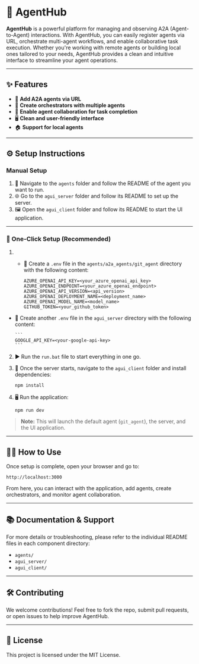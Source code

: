 # 🚀 AgentHub

**AgentHub** is a powerful platform for managing and observing A2A (Agent-to-Agent) interactions. With AgentHub, you can easily register agents via URL, orchestrate multi-agent workflows, and enable collaborative task execution. Whether you're working with remote agents or building local ones tailored to your needs, AgentHub provides a clean and intuitive interface to streamline your agent operations.

---

## ✨ Features

- 🔗 **Add A2A agents via URL**  
- 🧠 **Create orchestrators with multiple agents**  
- 🤝 **Enable agent collaboration for task completion**  
- 🖥️ **Clean and user-friendly interface**  
- 🏠 **Support for local agents**

---

## ⚙️ Setup Instructions

### Manual Setup

1. 📁 Navigate to the `agents` folder and follow the README of the agent you want to run.  
2. 🌐 Go to the `agui_server` folder and follow its README to set up the server.  
3. 🖼️ Open the `agui_client` folder and follow its README to start the UI application.

---

### 🚀 One-Click Setup (Recommended)

1.  - 📝 Create a `.env` file in the `agents/a2a_agents/git_agent` directory with the following content:

         ```env
         AZURE_OPENAI_API_KEY=<your_azure_openai_api_key>
         AZURE_OPENAI_ENDPOINT=<your_azure_openai_endpoint>
         AZURE_OPENAI_API_VERSION=<api_version>
         AZURE_OPENAI_DEPLOYMENT_NAME=<deployment_name>
         AZURE_OPENAI_MODEL_NAME=<model_name>
         GITHUB_TOKEN=<your_github_token>
         ```
   - 📝 Create another `.env` file in the `agui_server` directory with the following content:

         ```
         GOOGLE_API_KEY=<your-google-api-key>
         ```



2. ▶️ Run the `run.bat` file to start everything in one go.

3. 🧩 Once the server starts, navigate to the `agui_client` folder and install dependencies:

   ```bash
   npm install
   ```

4. 🖥️ Run the application:

   ```bash
   npm run dev
   ```

> **Note:** This will launch the default agent (`git_agent`), the server, and the UI application.

---

## 🧑‍💻 How to Use

Once setup is complete, open your browser and go to:

```
http://localhost:3000
```

From here, you can interact with the application, add agents, create orchestrators, and monitor agent collaboration.

---

## 📚 Documentation & Support

For more details or troubleshooting, please refer to the individual README files in each component directory:

- `agents/`  
- `agui_server/`  
- `agui_client/`

---

## 🛠️ Contributing

We welcome contributions! Feel free to fork the repo, submit pull requests, or open issues to help improve AgentHub.

---

## 📄 License

This project is licensed under the MIT License.